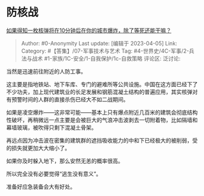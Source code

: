# 防核战
[如果得知一枚核弹将在10分钟后在你的城市爆炸，除了等死还能干嘛？](https://www.zhihu.com/question/455234263/answer/2968873649)

> Author: #0-Anonymity
> Last update: [编辑于 2023-04-05]
> Link:
> Category: #【答集】/07-军事技术与艺术 
> Tag: #4-世界史/4C-军事/2-兵法与战术 #1-家族/1C-安全/1-自我保护/1c-自救策略
> 评论区:
> 泛讨论:

当然是迅速前往附近的人防工事。

这主要是指地铁站、地下车库、专门的避难所等公共设施。中国在这方面已经下了不少功夫，加上现代建筑业的长足发展和钢筋混凝土结构的普遍应用，其实核弹对有预警时间的人群的直接杀伤已经大不如二战期间。

如果是凌空爆炸——这非常可能——基本上只有爆点附近几百米的建筑会彻底结构性破坏，再稍微远一点主要是会被巨大的气浪冲击波剥去一切附着物，比如隔墙和幕墙玻璃，被吹得只剩下混凝土骨架。

再远点因为冲击波在密集的建筑群的遮挡吸收能力的中和下已经极大的被削弱，受的损失就更加大大缩小了。

如果你及时躲入地下，那么安然无恙的概率很高。

所以完全没有必要觉得“逃生没有意义”。

准备好应急装备会大有好处。
